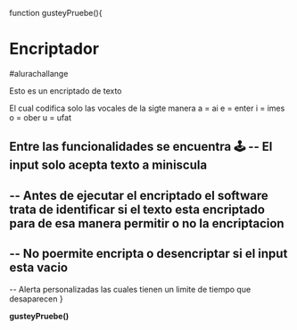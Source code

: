 function gusteyPruebe(){
# Encriptador
#alurachallange

Esto es un encriptado de texto 

El cual codifica solo las vocales de la sigte manera
a = ai
e = enter
i = imes
o = ober
u = ufat

Entre las funcionalidades se encuentra 🕹
-- El input solo acepta texto a miniscula 
-- 
-- Antes de ejecutar el encriptado el software trata de identificar si el texto esta encriptado para de esa manera permitir o no la encriptacion 
--
-- No poermite encripta o desencriptar si el input esta vacio 
--
-- Alerta personalizadas las cuales tienen un limite de tiempo que desaparecen 
}

**gusteyPruebe()**
